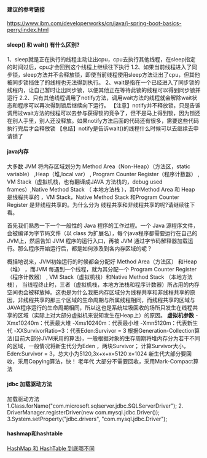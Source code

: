 #### 建议的参考链接
https://www.ibm.com/developerworks/cn/java/j-spring-boot-basics-perry/index.html

#### sleep() 和 wait() 有什么区别? 
1、sleep就是正在执行的线程主动让出cpu，cpu去执行其他线程，在sleep指定的时间过后，cpu才会回到这个线程上继续往下执行 
1.2、如果当前线程进入了同步锁，sleep方法并不会释放锁，即使当前线程使用sleep方法让出了cpu，但其他被同步锁挡住了的线程也无法得到执行。 
2、wait是指在一个已经进入了同步锁的线程内，让自己暂时让出同步锁，以便其他正在等待此锁的线程可以得到同步锁并运行 
2.2、只有其他线程调用了notify方法，调用wait方法的线程就会解除wait状态和程序可以再次得到锁后继续向下运行。 
【注意】notify并不释放锁，只是告诉调用过wait方法的线程可以去参与获得锁的竞争了，但不是马上得到锁，因为锁还在别人手里，别人还没释放。如果notify方法后面的代码还有很多，需要这些代码执行完后才会释放锁 
【总结】notify是告诉wait()的线程什么时候可以去继续去申请锁了 

#### java内存
大多数 JVM 将内存区域划分为 Method Area（Non-Heap）（方法区，static variable） ,Heap（堆,local var） , Program Counter Register（程序计数器） ,   VM Stack（虚拟机栈，也有翻译成JAVA 方法栈的，debug used frames）,Native Method Stack  （ 本地方法栈 ），其中Method Area 和  Heap 是线程共享的  ，VM Stack，Native Method Stack  和Program Counter Register  是非线程共享的。为什么分为 线程共享和非线程共享的呢?请继续往下看。

首先我们熟悉一下一个一般性的 Java 程序的工作过程。一个 Java 源程序文件，会被编译为字节码文件（以 class 为扩展名），每个java程序都需要运行在自己的JVM上，然后告知 JVM 程序的运行入口，再被 JVM 通过字节码解释器加载运行。那么程序开始运行后，都是如何涉及到各内存区域的呢？

概括地说来，JVM初始运行的时候都会分配好 Method Area（方法区） 和Heap（堆） ，而JVM 每遇到一个线程，就为其分配一个 Program Counter Register（程序计数器） ,   VM Stack（虚拟机栈）和Native Method Stack  （本地方法栈）， 当线程终止时，三者（虚拟机栈，本地方法栈和程序计数器）所占用的内存空间也会被释放掉。这也是为什么我把内存区域分为线程共享和非线程共享的原因，非线程共享的那三个区域的生命周期与所属线程相同，而线程共享的区域与JAVA程序运行的生命周期相同，所以这也是系统垃圾回收的场所只发生在线程共享的区域（实际上对大部分虚拟机来说知发生在Heap上）的原因。
**虚拟机参数**
-Xmx10240m：代表最大堆
 -Xms10240m：代表最小堆
 -Xmn5120m：代表新生代
 -XXSurvivorRatio=3：代表Eden:Survivor = 3    根据Generation-Collection算法(目前大部分JVM采用的算法)，一般根据对象的生存周期将堆内存分为若干不同的区域，一般情况将新生代分为Eden ，两块Survivor；    计算Survivor大小， Eden:Survivor = 3，总大小为5120,3x+x+x=5120  x=1024
新生代大部分要回收，采用Copying算法，快！
老年代 大部分不需要回收，采用Mark-Compact算法
#### jdbc 加载驱动方法
加载驱动方法
1.Class.forName("com.microsoft.sqlserver.jdbc.SQLServerDriver");
2. DriverManager.registerDriver(new com.mysql.jdbc.Driver());
3.System.setProperty("jdbc.drivers", "com.mysql.jdbc.Driver");


#### hashmap和hashtable
[HashMap 和 HashTable 到底哪不同](http://www.importnew.com/24822.html)
